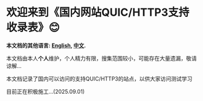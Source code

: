 # 欢迎来到《国内网站QUIC/HTTP3支持收录表》😊

**本文档的其他语言: [English](README.md), [中文](README_zh.md).**

本文档由本人**个人**维护，个人精力有限，搜集范围较小，可能存在大量遗漏，敬请谅解...

本文档记录了国内可以访问的支持QUIC/HTTP3的站点，以供大家访问测试学习

目前正在积极施工...(2025.09.01)
